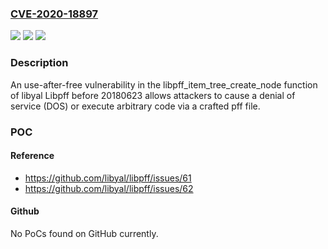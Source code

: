 ### [CVE-2020-18897](https://cve.mitre.org/cgi-bin/cvename.cgi?name=CVE-2020-18897)
![](https://img.shields.io/static/v1?label=Product&message=n%2Fa&color=blue)
![](https://img.shields.io/static/v1?label=Version&message=n%2Fa&color=blue)
![](https://img.shields.io/static/v1?label=Vulnerability&message=n%2Fa&color=brighgreen)

### Description

An use-after-free vulnerability in the libpff_item_tree_create_node function of libyal Libpff before 20180623 allows attackers to cause a denial of service (DOS) or execute arbitrary code via a crafted pff file.

### POC

#### Reference
- https://github.com/libyal/libpff/issues/61
- https://github.com/libyal/libpff/issues/62

#### Github
No PoCs found on GitHub currently.

